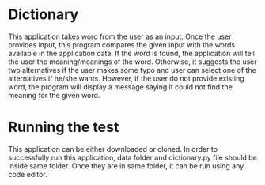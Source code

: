 # Dictionary
This application takes word from the user as an input. Once the user provides input, this program compares the given input with the words
available in the application data. If the word is found, the application will tell the user the meaning/meanings of the word. Otherwise,
it suggests the user two alternatives if the user makes some typo and user can select one of the alternatives if he/she wants. However, if
the user do not provide existing word, the program will display a message saying it could not find the meaning for the given word.


# Running the test
This application can be either downloaded or cloned. In order to successfully run this application, data folder and dictionary.py file
should be inside same folder. Once they are in same folder, it can be run using any code editor.
